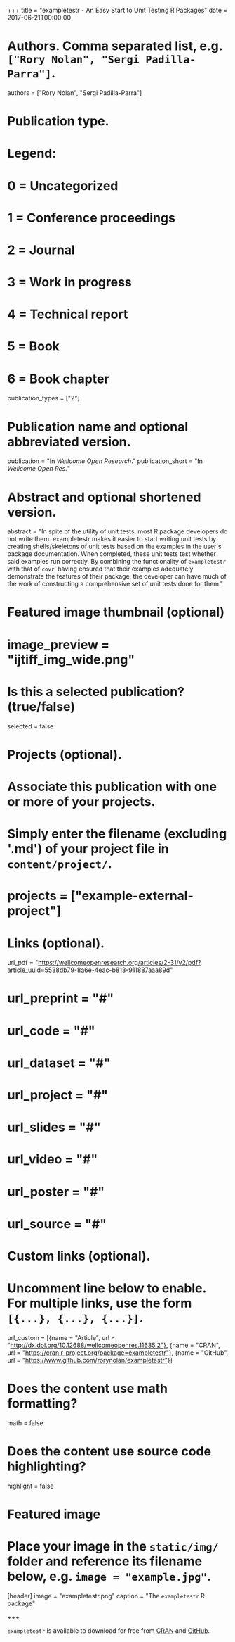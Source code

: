 +++
title = "exampletestr - An Easy Start to Unit Testing R Packages"
date = 2017-06-21T00:00:00

# Authors. Comma separated list, e.g. `["Rory Nolan", "Sergi Padilla-Parra"]`.
authors = ["Rory Nolan", "Sergi Padilla-Parra"]

# Publication type.
# Legend:
# 0 = Uncategorized
# 1 = Conference proceedings
# 2 = Journal
# 3 = Work in progress
# 4 = Technical report
# 5 = Book
# 6 = Book chapter
publication_types = ["2"]

# Publication name and optional abbreviated version.
publication = "In *Wellcome Open Research*."
publication_short = "In *Wellcome Open Res.*"

# Abstract and optional shortened version.
abstract = "In spite of the utility of unit tests, most R package developers do not write them. exampletestr makes it easier to start writing unit tests by creating shells/skeletons of unit tests based on the examples in the user's package documentation. When completed, these unit tests test whether said examples run correctly. By combining the functionality of `exampletestr` with that of `covr`, having ensured that their examples adequately demonstrate the features of their package, the developer can have much of the work of constructing a comprehensive set of unit tests done for them."

# Featured image thumbnail (optional)
# image_preview = "ijtiff_img_wide.png"

# Is this a selected publication? (true/false)
selected = false

# Projects (optional).
#   Associate this publication with one or more of your projects.
#   Simply enter the filename (excluding '.md') of your project file in `content/project/`.
# projects = ["example-external-project"]

# Links (optional).
url_pdf = "https://wellcomeopenresearch.org/articles/2-31/v2/pdf?article_uuid=5538db79-8a6e-4eac-b813-911887aaa89d"
# url_preprint = "#"
# url_code = "#"
# url_dataset = "#"
# url_project = "#"
# url_slides = "#"
# url_video = "#"
# url_poster = "#"
# url_source = "#"

# Custom links (optional).
#   Uncomment line below to enable. For multiple links, use the form `[{...}, {...}, {...}]`.
url_custom = [{name = "Article", url = "http://dx.doi.org/10.12688/wellcomeopenres.11635.2"}, {name = "CRAN", url = "https://cran.r-project.org/package=exampletestr"}, {name = "GitHub", url = "https://www.github.com/rorynolan/exampletestr"}]

# Does the content use math formatting?
math = false

# Does the content use source code highlighting?
highlight = false

# Featured image
# Place your image in the `static/img/` folder and reference its filename below, e.g. `image = "example.jpg"`.
[header]
image = "exampletestr.png"
caption = "The `exampletestr` R package"

+++

`exampletestr` is available to download for free from [CRAN](https://cran.r-project.org/package=exampletestr) and [GitHub](https://www.github.com/rorynolan/exampletestr).